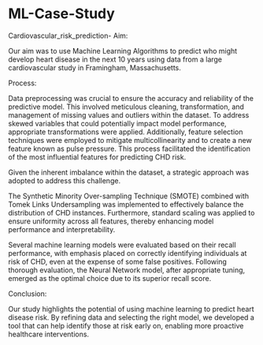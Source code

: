 # ML-Case-Study
Cardiovascular_risk_prediction-
Aim:

Our aim was to use Machine Learning Algorithms to predict who might develop heart disease in the next 10 years using data from a large cardiovascular study in Framingham, Massachusetts.

Process:

Data preprocessing was crucial to ensure the accuracy and reliability of the predictive model. This involved meticulous cleaning, transformation, and management of missing values and outliers within the dataset. To address skewed variables that could potentially impact model performance, appropriate transformations were applied. Additionally, feature selection techniques were employed to mitigate multicollinearity and to create a new feature known as pulse pressure. This process facilitated the identification of the most influential features for predicting CHD risk.

Given the inherent imbalance within the dataset, a strategic approach was adopted to address this challenge.

The Synthetic Minority Over-sampling Technique (SMOTE) combined with Tomek Links Undersampling was implemented to effectively balance the distribution of CHD instances. Furthermore, standard scaling was applied to ensure uniformity across all features, thereby enhancing model performance and interpretability.

Several machine learning models were evaluated based on their recall performance, with emphasis placed on correctly identifying individuals at risk of CHD, even at the expense of some false positives. Following thorough evaluation, the Neural Network model, after appropriate tuning, emerged as the optimal choice due to its superior recall score.

Conclusion:

Our study highlights the potential of using machine learning to predict heart disease risk. By refining data and selecting the right model, we developed a tool that can help identify those at risk early on, enabling more proactive healthcare interventions.
